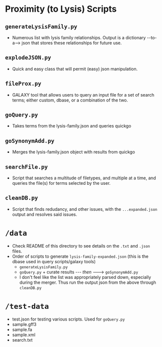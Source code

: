 # Proximity (to Lysis) Scripts
## `generateLysisFamily.py`
* Numerous list with lysis family relationships. Output is a dictionary --to-a--> json that stores these relationships for future use.

## `explodeJSON.py`
* Quick and easy class that will permit (easy) json manipulation.

## `fileProx.py`
* GALAXY tool that allows users to query an input file for a set of search terms; either custom, dbase, or a combination of the two.

## `goQuery.py`
* Takes terms from the lysis-family.json and queries quickgo

## `goSynonymAdd.py`
* Merges the lysis-family.json object with results from quickgo

## `searchFile.py`
* Script that searches a multitude of filetypes, and multiple at a time, and queries the file(s) for terms selected by the user.

## `cleanDB.py`
* Script that finds redudancy, and other issues, with the `...expanded.json` output and resolves said issues.

# `/data`
* Check README of this directory to see details on the `.txt` and `.json` files.
* Order of scripts to generate `lysis-family-expanded.json` (this is the dbase used in query scripts/galaxy tools)
    * `generateLysisFamily.py`
    * `goQuery.py` + curate results --- _then_ ---> `goSynonymAdd.py`
    * I don't feel like the list was appropriately parsed down, especially during the merger. Thus run the output json from the above through `cleanDB.py`

# `/test-data`
* test.json for testing various scripts. Used for `goQuery.py`
* sample.gff3
* sample.fa
* sample.xml
* search.txt